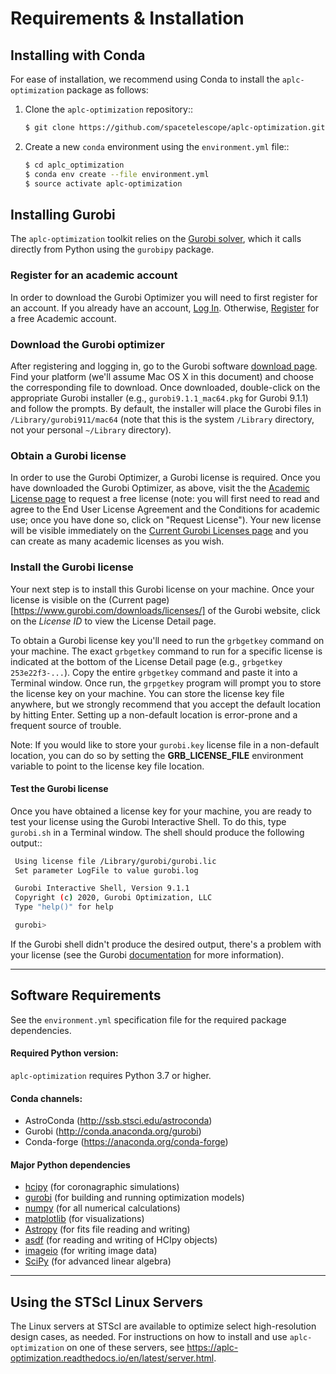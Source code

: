 # Requirements & Installation


## Installing with Conda

For ease of installation, we recommend using Conda to install the ``aplc-optimization`` package as follows:

1. Clone the  ``aplc-optimization`` repository::

   ```bash
   $ git clone https://github.com/spacetelescope/aplc-optimization.git
   ```
   
2. Create a new ``conda`` environment using the ``environment.yml`` file::
   ```bash
   $ cd aplc_optimization
   $ conda env create --file environment.yml
   $ source activate aplc-optimization
   ```

## Installing Gurobi

The `aplc-optimization` toolkit relies on the [Gurobi solver](https://www.gurobi.com/), which it calls directly from 
Python using the `gurobipy` package.

### Register for an academic account

In order to download the Gurobi Optimizer you will need to first register for an account.
If you already have an account, [Log In](<https://www.gurobi.com/login>). Otherwise,
[Register](https://pages.gurobi.com/registration) for a free Academic account.

### Download the Gurobi optimizer

After registering and logging in, go to the Gurobi software [download page](https://www.gurobi.com/downloads/gurobi-software/). Find your platform
(we'll assume Mac OS X in this document) and choose the corresponding file to download. Once downloaded, double-click on the appropriate Gurobi installer
(e.g., `gurobi9.1.1_mac64.pkg` for Gurobi 9.1.1) and follow the prompts. By default, the installer will place the Gurobi files
in `/Library/gurobi911/mac64` (note that this is the system `/Library` directory, not your personal `~/Library` directory).

### Obtain a Gurobi license

In order to use the Gurobi Optimizer, a Gurobi license is required. Once you have downloaded the Gurobi Optimizer, as above,
visit the the [Academic License page](https://www.gurobi.com/downloads/end-user-license-agreement-academic/) to
request a free license (note: you will first need to read and agree to the End User License Agreement and the Conditions for academic use;
once you have done so, click on "Request License"). Your new license will be visible immediately on the
[Current Gurobi Licenses page](https://www.gurobi.com/downloads/licenses/) and you can create as many academic licenses as you wish.

### Install the Gurobi license

Your next step is to install this Gurobi license on your machine. Once your license is visible on the
(Current page)[https://www.gurobi.com/downloads/licenses/] of the Gurobi website, click on the *License ID*
to view the License Detail page.

To obtain a Gurobi license key you'll need to run the `grbgetkey` command on your machine. The exact `grbgetkey` command
to run for a specific license is indicated at the bottom of the License Detail page (e.g., `grbgetkey 253e22f3-...`).
Copy the entire `grbgetkey` command and paste it into a Terminal window. Once run, the `grpgetkey` program will prompt you to store
the license key on your machine. You can store the license key file anywhere, but we strongly recommend that you accept
the default location by hitting Enter. Setting up a non-default location is error-prone and a frequent source of trouble.

Note: If you would like to store your ``gurobi.key`` license file in a non-default location, you can do so by setting the **GRB_LICENSE_FILE** environment variable to point to the license key file location.

#### Test the Gurobi license

Once you have obtained a license key for your machine, you are ready to test your license using the Gurobi Interactive Shell.
To do this, type ``gurobi.sh`` in a Terminal window. The shell should produce the following output::

  ```bash
   Using license file /Library/gurobi/gurobi.lic
   Set parameter LogFile to value gurobi.log

   Gurobi Interactive Shell, Version 9.1.1
   Copyright (c) 2020, Gurobi Optimization, LLC
   Type "help()" for help

   gurobi>
  ```

If the Gurobi shell didn't produce the desired output, there's a problem with your license (see the Gurobi
[documentation](https://www.gurobi.com/documentation/9.1/quickstart_mac/testing_your_license.html#subsection:testlicense) for more information).

------------------------------------------------------------

## Software Requirements


See the `environment.yml` specification file for the required package dependencies.

#### Required Python version: 

``aplc-optimization`` requires Python 3.7 or higher.

#### Conda channels:

 - AstroConda (http://ssb.stsci.edu/astroconda)
 - Gurobi (http://conda.anaconda.org/gurobi)
 - Conda-forge (https://anaconda.org/conda-forge)

#### Major Python dependencies

 - [hcipy](https://docs.hcipy.org/0.3.1/) (for coronagraphic simulations)
 - [gurobi](https://www.gurobi.com/documentation/9.0/quickstart_mac/py_python_interface.html#section:Python) (for building and running optimization models)
 - [numpy]() (for all numerical calculations)
 - [matplotlib](http://matplotlib.org) (for visualizations)
 - [Astropy](http://astropy.org) (for fits file reading and writing)
 - [asdf](https://pypi.org/project/asdf/) (for reading and writing of HCIpy objects)
 - [imageio](https://pypi.org/project/imageio/) (for writing image data)
 - [SciPy](http://www.scipy.org/scipylib/download.html) (for advanced linear algebra)

---------------------------------------------

## Using the STScI Linux Servers


The Linux servers at STScI are available to optimize select high-resolution design cases, as needed. For instructions on how to
install and use ``aplc-optimization`` on one of these servers, see https://aplc-optimization.readthedocs.io/en/latest/server.html.
